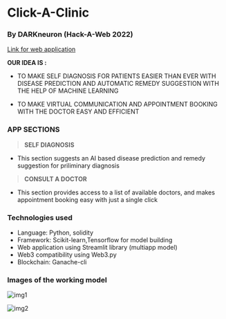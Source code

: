 # Click-A-Clinic

### **By DARKneuron** (Hack-A-Web 2022)

[Link for web application](https://share.streamlit.io/sharadsaha/click-a-clinic/main/app.py)

**OUR IDEA IS :**

* TO MAKE SELF DIAGNOSIS FOR PATIENTS EASIER THAN 
EVER WITH DISEASE PREDICTION AND
 AUTOMATIC REMEDY SUGGESTION WITH THE
 HELP OF MACHINE LEARNING


* TO MAKE VIRTUAL COMMUNICATION 
AND APPOINTMENT BOOKING WITH THE DOCTOR 
EASY AND EFFICIENT


### APP SECTIONS
> **SELF DIAGNOSIS**
* This section suggests an AI based disease prediction and remedy suggestion for priliminary diagnosis

> **CONSULT A DOCTOR**
* This section provides access to a list of available doctors, and makes appointment booking easy with just a single click


### **Technologies used**
* Language: Python, solidity
* Framework: Scikit-learn,Tensorflow for model building
* Web application using Streamlit library (multiapp model)
* Web3 compatibility using Web3.py
* Blockchain: Ganache-cli

### **Images of the working model**
![img1](https://user-images.githubusercontent.com/76741905/153718759-da678fe5-7276-4b38-b202-be81397ce49a.png)


![img2](https://user-images.githubusercontent.com/76741905/153718779-c0de7584-2cea-456a-9e70-1f4b51326fc5.png)
